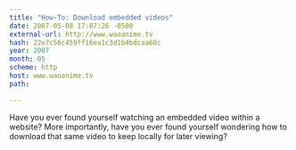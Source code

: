 ```yaml
---
title: "How-To: Download embedded videos"
date: 2007-05-08 17:07:26 -0500
external-url: http://www.waoanime.tv
hash: 22e7c56c459ff16ea1c3d1b4bdcaa60c
year: 2007
month: 05
scheme: http
host: www.waoanime.tv
path: 

---
```


Have you ever found yourself watching an embedded video within a website? More importantly, have you ever found yourself wondering how to download that same video to keep locally for later viewing?
